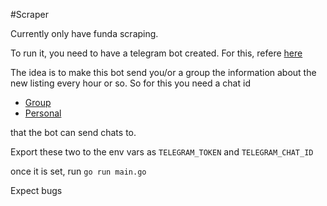 #Scraper

Currently only have funda scraping. 

To run it, you need to have a telegram bot created. For this, refere [here](https://docs.microsoft.com/en-us/azure/bot-service/bot-service-channel-connect-telegram?view=azure-bot-service-4.0)


The idea is to make this bot send you/or a group the information about the new listing every hour or so. So for this you need a chat id

* [Group](https://stackoverflow.com/questions/32423837/telegram-bot-how-to-get-a-group-chat-id) 
* [Personal](https://answers.splunk.com/answers/590658/telegram-alert-action-where-do-you-get-a-chat-id.html)

that the bot can send chats to. 

Export these two to the env vars as `TELEGRAM_TOKEN` and `TELEGRAM_CHAT_ID`

once it is set, run `go run main.go`

Expect bugs



